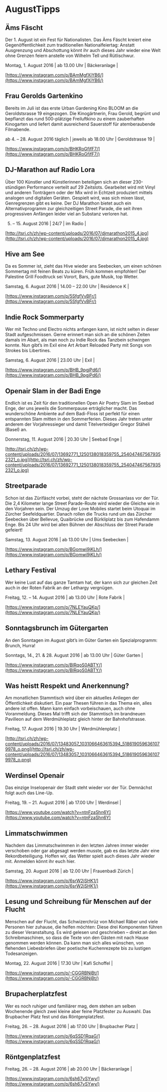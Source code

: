 # AugustTipps

## Äms Fäscht

Der 1. August ist ein Fest für Nationalisten. Das Äms Fäscht kreiert eine Gegenöffentlichkeit zum traditionellen Nationalfeiertag: Anstatt Ausgrenzung und Abschottung könnt ihr auch dieses Jahr wieder eine Welt ohne Grenzen feiern anstelle von Wilhelm Tell und Rütlischwur.

Montag, 1. August 2016 | ab 13.00 Uhr | Bäckeranlage |

[https://www.instagram.com/p/BAmMgfXiYB6/](https://www.instagram.com/p/BAmMgfXiYB6/)

## Frau Gerolds Gartenkino

Bereits im Juli ist das erste Urban Gardening Kino BLOOM an die Geroldstsrasse 19 eingezogen. Die Kinogärtnerin, Frau Gerold, begrünt und bepflanzt das rund 500-plätzige Freiluftkino zu einem zauberhaften Kinogarten und liefert damit ausreichend Sauerstoff für atemberaubende Filmabende.

ab 4. – 28. August 2016 täglich | jeweils ab 18.00 Uhr | Geroldstrasse 19 |

[https://www.instagram.com/p/BHKRoGfjfF7/](https://www.instagram.com/p/BHKRoGfjfF7/)

## DJ-Marathon auf Radio Lora

Über 100 Künstler und Künstlerinnen beteiligen sich an dieser 230-stündigen Performance verteilt auf 29 Zeitslots. Gearbeitet wird mit Vinyl und anderen Tonträgern oder der Mix wird in Echtzeit produziert mittels analogen und digitalen Geräten. Gespielt wird, was sich mixen lässt, Genregrenzen gibt es keine. Der DJ Marathon bietet auch ein Alternativprogramm zur gleichzeitigen Street Parade, die seit ihren progressiven Anfängen leider viel an Substanz verloren hat.

5. – 15. August 2016 | 24/7 | im Radio |

[http://tsri.ch/zh/wp-content/uploads/2016/07/djmarathon2015_4.jpg](http://tsri.ch/zh/wp-content/uploads/2016/07/djmarathon2015_4.jpg)

## Hive am See

Da es Sommer ist, zieht das Hive wieder ans Seebecken, um einen schönen Sommertag mit feinen Beats zu küren. Früh kommen empfohlen! Der Palestine Grill Foodtruck sei Vorort, Bars, gute Musik, top Wetter.

Samstag, 6. August 2016 | 14.00 – 22.00 Uhr | Residence K |

[https://www.instagram.com/p/5SfgfVvBFr/](https://www.instagram.com/p/5SfgfVvBFr/)

## Indie Rock Sommerparty

Wer mit Techno und Electro nichts anfangen kann, ist nicht selten in dieser Stadt aufgeschmissen. Gerne erinnert man sich an die schönen Zeiten damals im Abart, als man noch zu Indie Rock das Tanzbein schwingen konnte. Nun gibt’s im Exil eine Art Arbart Reloaded Party mit Songs von Strokes bis Libertines.

Samstag, 6. August 2016  |  23.00 Uhr  |  Exil  |

[https://www.instagram.com/p/BHB_9pgjPd6/](https://www.instagram.com/p/BHB_9pgjPd6/)

## Openair Slam in der Badi Enge

Endlich ist es Zeit für den traditionellen Open Air Poetry Slam im Seebad Enge, der uns jeweils die Sommerpause erträglicher macht. Das wunderschöne Ambiente auf dem Badi-Floss ist perfekt für einen entspannten Slam mitten in den Sommerferien. Dieses Jahr treten unter anderem der Vorjahressieger und damit Titelverteidiger Gregor Stäheli (Basel) an.

Donnerstag, 11. August 2016  |  20.30 Uhr  |  Seebad Enge  |

[http://tsri.ch/zh/wp-content/uploads/2016/07/13692771_1250138018359755_2540474675679352321_o.jpg](http://tsri.ch/zh/wp-content/uploads/2016/07/13692771_1250138018359755_2540474675679352321_o.jpg)

## Streetparade

Schon ist das Zürifäscht vorbei, steht der nächste Grossanlass vor der Tür. Die 2,4 Kilometer lange Street Parade-Route wird wieder die Gleiche wie in den Vorjahren sein. Der Umzug der Love Mobiles startet beim Utoquai im Zürcher Seefeldquartier. Danach rollen die Trucks rund um das Zürcher Seebecken über Bellevue, Quaibrücke und Bürkliplatz bis zum Hafendamm Enge. Bis 24 Uhr wird bei allen Bühnen der Abschluss der Street Parade gefeiert!

Samstag, 13. August 2016  |  ab 13.00 Uhr  |  Ums Seebecken  |

[https://www.instagram.com/p/BGomwi9jKLh/](https://www.instagram.com/p/BGomwi9jKLh/)

## Lethary Festival

Wer keine Lust auf das ganze Tamtam hat, der kann sich zur gleichen Zeit auch in der Roten Fabrik an der Lethargy vergnügen.

Freitag, 12. – 14. August 2016  |  ab 13.00 Uhr  |  Rote Fabrik  |

[https://www.instagram.com/p/7NLEYauQKp/](https://www.instagram.com/p/7NLEYauQKp/)

## Sonntagsbrunch im Gütergarten

An den Sonntagen im August gibt’s im Güter Garten ein Spezialprogramm: Brunch, Hurra!

Sonntags, 14., 21. & 28. August 2016 | ab 13.00 Uhr | Güter Garten |

[https://www.instagram.com/p/BIRqoS0ABTY/](https://www.instagram.com/p/BIRqoS0ABTY/)

## Was heistt Respekt und Anerkennung?

Am monatlichen Stammtisch wird über ein aktuelles Anliegen der Öffentlichkeit diskutiert. Ein paar Thesen führen in das Thema ein, alles andere ist offen. Mann kann einfach vorbeischauen, auch ohne Voranmeldung. Dieses Mal trifft sich der Stammtisch im brandneuen Pavilleon auf dem Werdmühleplatz gleich hinter der Bahnhofstrasse.

Freitag, 17. August 2016  |  19.30 Uhr  |  Werdmühlenplatz  |

[http://tsri.ch/zh/wp-content/uploads/2016/07/13483057_1031066463615394_5186190596361079978_o.png](http://tsri.ch/zh/wp-content/uploads/2016/07/13483057_1031066463615394_5186190596361079978_o.png)

## Werdinsel Openair

Das einzige Inselopenair der Stadt steht wieder vor der Tür. Demnächst folgt auch das Line-Up.

Freitag, 19. – 21. August 2016  |  ab 17.00 Uhr  |  Werdinsel  |

[https://www.youtube.com/watch?v=ntnFzaShn6Y](https://www.youtube.com/watch?v=ntnFzaShn6Y)

## Limmatschwimmen

Nachdem das Limmatschwimmen in den letzten Jahren immer wieder verschoben oder gar abgesagt werden musste, gab es das letzte Jahr eine Rekordbeteiligung. Hoffen wir, das Wetter spielt auch dieses Jahr wieder mit. Anmelden könnt ihr euch hier.

Samstag, 20. August 2016  |  ab 12.00 Uhr  |  Frauenbadi Zürich  |

[https://www.instagram.com/p/6srW2jSHK1/](https://www.instagram.com/p/6srW2jSHK1/)

## Lesung und Schreibung für Menschen auf der Flucht

Menschen auf der Flucht, das Schwizerchrüz von Michael Räber und viele Personen hier zuhause, die helfen möchten: Diese drei Komponenten führen zu dieser Veranstaltung. Es wird gelesen und geschrieben – direkt an den Schreibmaschinen, so dass die Texte von den Gästen mit nach Hause genommen werden können. Da kann man sich alles wünschen, von flehenden Liebesbriefen über poetische Kuchenrezepte bis zu lustigen Todesanzeigen.

Montag, 22. August 2016  | 17.30 Uhr  |  Kafi Schoffel  |

[https://www.instagram.com/p/-CGGRBNjBt/](https://www.instagram.com/p/-CGGRBNjBt/)

## Brupacherplatzfest

Wer es noch ruhiger und familiärer mag, dem stehen am selben Wochenende gleich zwei kleine aber feine Platzfester zu Auswahl. Das Brupbacher Platz fest und das Röntgenplatzfest.  

Freitag, 26. – 28. August 2016  |  ab 17.00 Uhr  |  Brupbacher Platz  |

[https://www.instagram.com/p/6qSSD1RqaG/](https://www.instagram.com/p/6qSSD1RqaG/)

## Röntgenplatzfest

Freitag, 26. – 28. August 2016  |  ab 20.00 Uhr  |  Bäckeranlage  |

[https://www.instagram.com/p/6sh67vSYwy/](https://www.instagram.com/p/6sh67vSYwy/)
